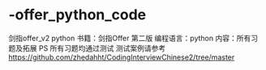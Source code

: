 # -offer_python_code
剑指offer_v2 python
书籍：剑指Offer 第二版
编程语言：python
内容：所有习题及拓展
PS 所有习题均通过测试
测试案例请参考 https://github.com/zhedahht/CodingInterviewChinese2/tree/master
